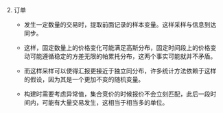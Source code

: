2. 订单

    - 发生一定数量的交易时，提取前面记录的样本变量。这样采样与信息到达同步。

    - 这样，固定数量上的价格变化可能满足高斯分布，固定时间段上的价格变动可能遵循稳定的方差无限的帕累托分布，这两个事实可能就并不矛盾。

    - 而这样采样可以使得汇报更接近于独立同分布，许多统计方法依赖于这样的假设，因为其是一个更加不变的随机变量。

    - 构建时需要考虑异常值，集合竞价的时候报价不会立刻匹配，此后一段时间内，可能有大量交易发生，这相当于相当多的单位。